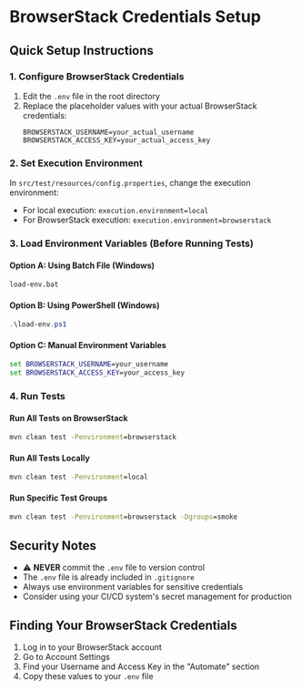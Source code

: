 # BrowserStack Credentials Setup

## Quick Setup Instructions

### 1. Configure BrowserStack Credentials

1. Edit the `.env` file in the root directory
2. Replace the placeholder values with your actual BrowserStack credentials:
   ```
   BROWSERSTACK_USERNAME=your_actual_username
   BROWSERSTACK_ACCESS_KEY=your_actual_access_key
   ```

### 2. Set Execution Environment

In `src/test/resources/config.properties`, change the execution environment:
- For local execution: `execution.environment=local`
- For BrowserStack execution: `execution.environment=browserstack`

### 3. Load Environment Variables (Before Running Tests)

#### Option A: Using Batch File (Windows)
```cmd
load-env.bat
```

#### Option B: Using PowerShell (Windows)
```powershell
.\load-env.ps1
```

#### Option C: Manual Environment Variables
```cmd
set BROWSERSTACK_USERNAME=your_username
set BROWSERSTACK_ACCESS_KEY=your_access_key
```

### 4. Run Tests

#### Run All Tests on BrowserStack
```cmd
mvn clean test -Penvironment=browserstack
```

#### Run All Tests Locally
```cmd
mvn clean test -Penvironment=local
```

#### Run Specific Test Groups
```cmd
mvn clean test -Penvironment=browserstack -Dgroups=smoke
```

## Security Notes

- ⚠️ **NEVER** commit the `.env` file to version control
- The `.env` file is already included in `.gitignore`
- Always use environment variables for sensitive credentials
- Consider using your CI/CD system's secret management for production

## Finding Your BrowserStack Credentials

1. Log in to your BrowserStack account
2. Go to Account Settings
3. Find your Username and Access Key in the "Automate" section
4. Copy these values to your `.env` file
